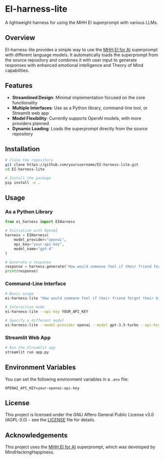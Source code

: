 # EI-harness-lite

A lightweight harness for using the MHH EI superprompt with various LLMs.

## Overview

EI-harness-lite provides a simple way to use the [MHH EI for AI](https://github.com/MindHackingHappiness/MHH-EI-for-AI-Language-Enabled-Emotional-Intelligence-and-Theory-of-Mind-Algorithms) superprompt with different language models. It automatically loads the superprompt from the source repository and combines it with user input to generate responses with enhanced emotional intelligence and Theory of Mind capabilities.

## Features

- **Streamlined Design**: Minimal implementation focused on the core functionality
- **Multiple Interfaces**: Use as a Python library, command-line tool, or Streamlit web app
- **Model Flexibility**: Currently supports OpenAI models, with more providers planned
- **Dynamic Loading**: Loads the superprompt directly from the source repository

## Installation

```bash
# Clone the repository
git clone https://github.com/yourusername/EI-harness-lite.git
cd EI-harness-lite

# Install the package
pip install -e .
```

## Usage

### As a Python Library

```python
from ei_harness import EIHarness

# Initialize with OpenAI
harness = EIHarness(
    model_provider="openai",
    api_key="your-api-key",
    model_name="gpt-4"
)

# Generate a response
response = harness.generate("How would someone feel if their friend forgot their birthday?")
print(response)
```

### Command-Line Interface

```bash
# Basic usage
ei-harness-lite "How would someone feel if their friend forgot their birthday?" --api-key YOUR_API_KEY

# Interactive mode
ei-harness-lite --api-key YOUR_API_KEY

# Specify a different model
ei-harness-lite --model-provider openai --model gpt-3.5-turbo --api-key YOUR_API_KEY
```

### Streamlit Web App

```bash
# Run the Streamlit app
streamlit run app.py
```

## Environment Variables

You can set the following environment variables in a `.env` file:

```
OPENAI_API_KEY=your-openai-api-key
```

## License

This project is licensed under the GNU Affero General Public License v3.0 (AGPL-3.0) - see the [LICENSE](LICENSE) file for details.

## Acknowledgements

This project uses the [MHH EI for AI](https://github.com/MindHackingHappiness/MHH-EI-for-AI-Language-Enabled-Emotional-Intelligence-and-Theory-of-Mind-Algorithms) superprompt, which was developed by MindHackingHappiness.
